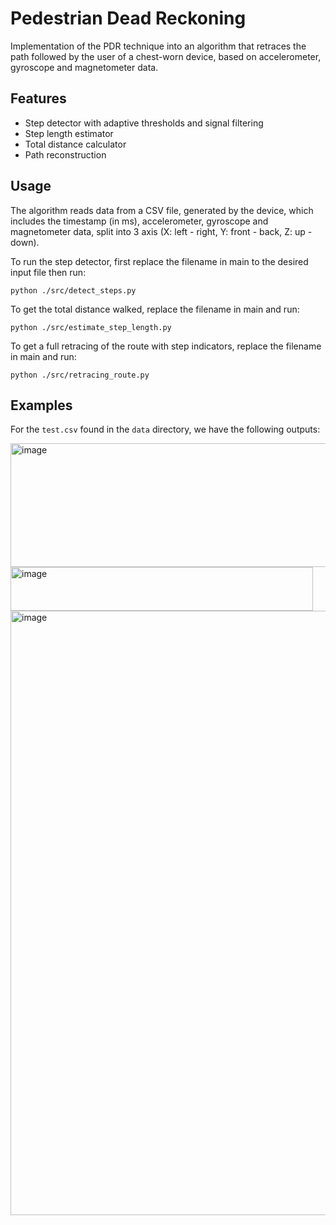 # Pedestrian Dead Reckoning

Implementation of the PDR technique into an algorithm that retraces the path followed by the user of a chest-worn device, based on accelerometer, gyroscope and magnetometer data.

## Features

- Step detector with adaptive thresholds and signal filtering
- Step length estimator
- Total distance calculator
- Path reconstruction

## Usage

The algorithm reads data from a CSV file, generated by the device, which includes the timestamp (in ms), accelerometer, gyroscope and magnetometer data, split into 3 axis (X: left - right, Y: front - back, Z: up - down).

To run the step detector, first replace the filename in main to the desired input file then run:

```
python ./src/detect_steps.py
```

To get the total distance walked, replace the filename in main and run:

```
python ./src/estimate_step_length.py
```

To get a full retracing of the route with step indicators, replace the filename in main and run:

```
python ./src/retracing_route.py
```


## Examples

For the `test.csv` found in the `data` directory, we have the following outputs:

<img width="522" height="198" alt="image" src="https://github.com/user-attachments/assets/ca9fbf7a-9a56-498f-93f2-e8ba5a89d1bc" />


<img width="484" height="70" alt="image" src="https://github.com/user-attachments/assets/37d239c1-2034-4416-ba0c-9b7ff03b2e32" />


<img width="1875" height="967" alt="image" src="https://github.com/user-attachments/assets/4df10912-ea49-481f-a443-9e3be1ae9c35" />





